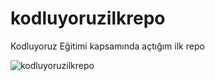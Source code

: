 # kodluyoruzilkrepo
Kodluyoruz Eğitimi kapsamında açtığım ilk repo

![kodluyoruzilkrepo](https://user-images.githubusercontent.com/59411109/177031524-46660c45-b4a0-41d7-bddf-5e951b8919da.png)

